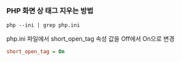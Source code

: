 ### PHP 화면 상 태그 지우는 방법

```shell
php --ini | grep php.ini
```

php.ini 파일에서 short_open_tag 속성 값을 Off에서 On으로 변경

```ini
short_open_tag = On
```
